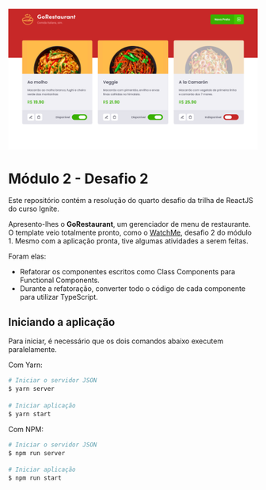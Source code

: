 ![GoRestaurant](.github/gorestaurant.png)

# Módulo 2 - Desafio 2

Este repositório contém a resolução do quarto desafio da trilha de ReactJS do curso Ignite.

Apresento-lhes o **GoRestaurant**, um gerenciador de menu de restaurante. O template veio totalmente pronto, como o [WatchMe](https://github.com/mluizvitor/WatchMe), desafio 2 do módulo 1. Mesmo com a aplicação pronta, tive algumas atividades a serem feitas.

Foram elas:
* Refatorar os componentes escritos como Class Components para Functional Components.
* Durante a refatoração, converter todo o código de cada componente para utilizar TypeScript.


## Iniciando a aplicação

Para iniciar, é necessário que os dois comandos abaixo executem paralelamente.

Com Yarn:

```bash
# Iniciar o servidor JSON
$ yarn server

# Iniciar aplicação
$ yarn start
```

Com NPM:

```bash
# Iniciar o servidor JSON
$ npm run server

# Iniciar aplicação
$ npm run start
```